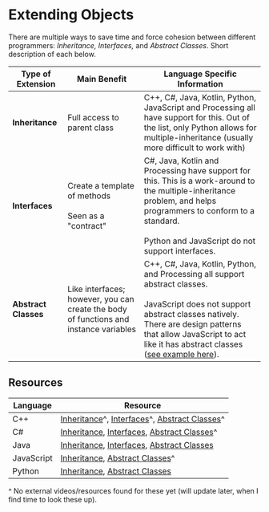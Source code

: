 # Extending Objects

There are multiple ways to save time and force cohesion between different programmers: _Inheritance, Interfaces,_ and _Abstract Classes_.  Short description of each below.


| Type of Extension | Main Benefit | Language Specific Information |
| ----------------- | ------------ | ----------------------------- |
| **Inheritance** | Full access to parent class | C++, C#, Java, Kotlin, Python, JavaScript and Processing all have support for this.  Out of the list, only Python allows for multiple-inheritance (usually more difficult to work with) |
| **Interfaces** | Create a template of methods <br/><br/> Seen as a "contract" | C#, Java, Kotlin and Processing have support for this.  This is a work-around to the multiple-inheritance problem, and helps programmers to conform to a standard.  <br/><br/>Python and JavaScript do not support interfaces. |
| **Abstract Classes** | Like interfaces; however, you can create the body of functions and instance variables | C++, C#, Java, Kotlin, Python, and Processing all support abstract classes. <br/><br/> JavaScript does not support abstract classes natively.  There are design patterns that allow JavaScript to act like it has abstract classes ([see example here][11]). |


## Resources

| Language       | Resource |
| -------------- | -------- |
| C++            | [Inheritance][1]^, [Interfaces][2]^, [Abstract Classes][3]^ |
| C#             | [Inheritance][4], [Interfaces][5], [Abstract Classes][6]^ |
| Java           | [Inheritance][7], [Interfaces][8], [Abstract Classes][9] |
| JavaScript     | [Inheritance][10], [Abstract Classes][11]^ |
| Python         | [Inheritance][12], [Abstract Classes][13] |

^ No external videos/resources found for these yet (will update later, when I find time to look these up).

[1]: #
[2]: #
[3]: #
[4]: https://www.youtube.com/watch?v=EiBCF7rYRtI
[5]: https://youtu.be/IQpss9YAc4g?t=105
[6]: #
[7]: https://www.youtube.com/watch?v=zbVAU7lK25Q
[8]: https://www.youtube.com/watch?v=mSjAJn4hUqg
[9]: https://www.youtube.com/watch?v=52frlN8webg
[10]: https://www.youtube.com/watch?v=MfxBfRD0FVU
[11]: https://github.com/johnfraserss/ICS4U/tree/master/examples/extending-objects/Abstract%20Classes/Javascript%20(ES6)
[12]: https://www.youtube.com/watch?v=RSl87lqOXDE
[13]: https://www.youtube.com/watch?v=UDmJGvM-OUw